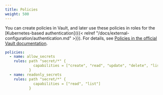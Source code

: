 ```yaml
---
title: Policies
weight: 500
---
```


You can create policies in Vault, and later use these policies in roles for the
[Kubernetes-based authentication]({{< relref "/docs/external-configuration/authentication.md" >}}). For details,
see [Policies in the official Vault documentation](https://developer.hashicorp.com/vault/docs/concepts/policies).

```yaml
policies:
  - name: allow_secrets
    rules: path "secret/*" {
             capabilities = ["create", "read", "update", "delete", "list"]
           }
  - name: readonly_secrets
    rules: path "secret/*" {
             capabilities = ["read", "list"]
           }
```
